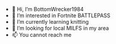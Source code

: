 - 👋 Hi, I’m BottomWrecker1984
- 👀 I’m interested in Fortnite BATTLEPASS
- 🌱 I’m currently learning knitting
- 💞️ I’m looking for local MILFS in my area
- 📫 You cannot reach me
